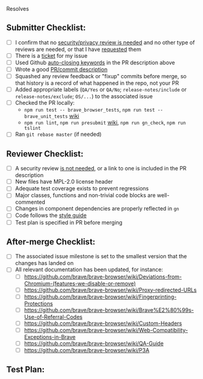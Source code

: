 <!-- Add brave-browser issue below that this PR will resolve -->
Resolves 

<!-- CI-related labels that can be applied to this PR:
* CI/run-audit-deps (1) - check for known npm/cargo vulnerabilities (audit_deps)
* CI/run-network-audit (1) - run network-audit
* CI/run-upstream-tests - run Chromium unit and browser tests on Linux and Windows (otherwise only on Linux)
* CI/run-linux-arm64, CI/run-windows-arm64, CI/run-windows-a86 - run builds that would otherwise be skipped
* CI/skip - do not run CI builds (except noplatform)
* CI/skip-linux-x64, CI/skip-android, CI/skip-macos, CI/skip-ios, CI/skip-windows-x64 - skip CI builds for specific platforms
* CI/skip-upstream-tests - do not run Chromium unit, or browser tests (otherwise only on Linux)
* CI/skip-all-linters - do not run presubmit and lint checks
* CI/storybook-url (1) - deploy storybook and provide a unique URL for each build

(1) applied automatically when some files are changed (see: https://github.com/brave/brave-core/blob/master/.github/labeler.yml)
-->

## Submitter Checklist:

- [ ] I confirm that no [security/privacy review is needed](https://github.com/brave/brave-browser/wiki/Security-reviews) and no other type of reviews are needed, or that I have [requested](https://github.com/brave/reviews/issues/new/choose) them
- [ ] There is a [ticket](https://github.com/brave/brave-browser/issues) for my issue
- [ ] Used Github [auto-closing keywords](https://docs.github.com/en/github/managing-your-work-on-github/linking-a-pull-request-to-an-issue) in the PR description above
- [ ] Wrote a good [PR/commit description](https://google.github.io/eng-practices/review/developer/cl-descriptions.html)
- [ ] Squashed any review feedback or "fixup" commits before merge, so that history is a record of what happened in the repo, not your PR
- [ ] Added appropriate labels (`QA/Yes` or `QA/No`; `release-notes/include` or `release-notes/exclude`; `OS/...`) to the associated issue
- [ ] Checked the PR locally:
  * `npm run test -- brave_browser_tests`, `npm run test -- brave_unit_tests` [wiki](https://github.com/brave/brave-browser/wiki/Tests)
  * `npm run lint`, `npm run presubmit` [wiki](https://github.com/brave/brave-browser/wiki/Presubmit-checks), `npm run gn_check`, `npm run tslint`
- [ ] Ran `git rebase master` (if needed)

## Reviewer Checklist:

- [ ] A security review [is not needed](https://github.com/brave/brave-browser/wiki/Security-reviews), or a link to one is included in the PR description
- [ ] New files have MPL-2.0 license header
- [ ] Adequate test coverage exists to prevent regressions
- [ ] Major classes, functions and non-trivial code blocks are well-commented
- [ ] Changes in component dependencies are properly reflected in `gn`
- [ ] Code follows the [style guide](https://chromium.googlesource.com/chromium/src/+/HEAD/styleguide/c++/c++.md)
- [ ] Test plan is specified in PR before merging

## After-merge Checklist:

- [ ] The associated issue milestone is set to the smallest version that the
  changes has landed on
- [ ] All relevant documentation has been updated, for instance:
  - [ ] https://github.com/brave/brave-browser/wiki/Deviations-from-Chromium-(features-we-disable-or-remove)
  - [ ] https://github.com/brave/brave-browser/wiki/Proxy-redirected-URLs
  - [ ] https://github.com/brave/brave-browser/wiki/Fingerprinting-Protections
  - [ ] https://github.com/brave/brave-browser/wiki/Brave%E2%80%99s-Use-of-Referral-Codes
  - [ ] https://github.com/brave/brave-browser/wiki/Custom-Headers
  - [ ] https://github.com/brave/brave-browser/wiki/Web-Compatibility-Exceptions-in-Brave
  - [ ] https://github.com/brave/brave-browser/wiki/QA-Guide
  - [ ] https://github.com/brave/brave-browser/wiki/P3A

## Test Plan:

